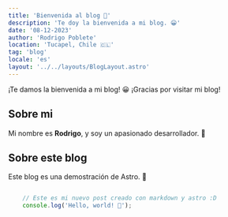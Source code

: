 ```yaml
---
title: 'Bienvenida al blog 👋'
description: 'Te doy la bienvenida a mi blog. 😀'
date: '08-12-2023'
author: 'Rodrigo Poblete'
location: 'Tucapel, Chile 🇨🇱'
tag: 'blog'
locale: 'es'
layout: '../../layouts/BlogLayout.astro'
---
```


¡Te damos la bienvenida a mi blog! 😀
¡Gracias por visitar mi blog!

## Sobre mi

Mi nombre es **Rodrigo**, y soy un apasionado desarrollador. 🚀

## Sobre este blog

Este blog es una demostración de Astro. 🚀


<div class="mt-4 bg-500 rounded-lg shadow-md">

```javascript

    // Este es mi nuevo post creado con markdown y astro :D
    console.log('Hello, world! 👋');



``````
</div>
